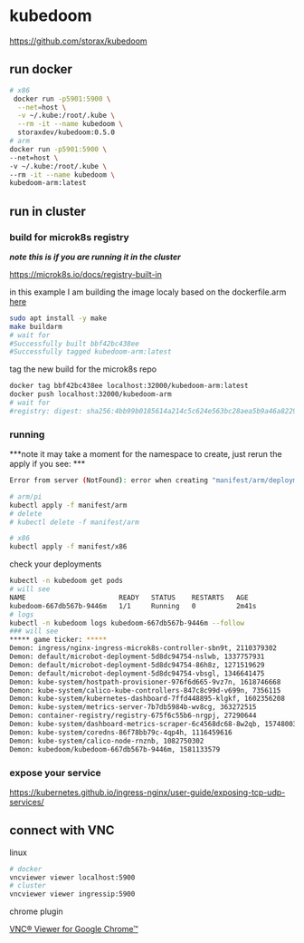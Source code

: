 # kubedoom

https://github.com/storax/kubedoom

## run docker

```bash
# x86
 docker run -p5901:5900 \
  --net=host \
  -v ~/.kube:/root/.kube \
  --rm -it --name kubedoom \
  storaxdev/kubedoom:0.5.0
# arm
docker run -p5901:5900 \
--net=host \
-v ~/.kube:/root/.kube \
--rm -it --name kubedoom \
kubedoom-arm:latest
```
## run in cluster

### build for microk8s registry

***note this is if you are running it in the cluster***

https://microk8s.io/docs/registry-built-in

in this example I am building the image localy based on the dockerfile.arm [here](https://github.com/vinnie357/kubedoom)

```bash
sudo apt install -y make
make buildarm
# wait for
#Successfully built bbf42bc438ee
#Successfully tagged kubedoom-arm:latest
```

tag the new build for the microk8s repo

```bash
docker tag bbf42bc438ee localhost:32000/kubedoom-arm:latest
docker push localhost:32000/kubedoom-arm
# wait for
#registry: digest: sha256:4bb99b0185614a214c5c624e563bc28aea5b9a46a82297de65d22a3ecdba27ff size: 2419
```

### running

***note it may take a moment for the namespace to create, just rerun the apply if you see: ***
```bash
Error from server (NotFound): error when creating "manifest/arm/deployment.yaml": namespaces "kubedoom" not found
```

```bash
# arm/pi
kubectl apply -f manifest/arm
# delete
# kubectl delete -f manifest/arm

# x86
kubectl apply -f manifest/x86

```

check your deployments

```bash
kubectl -n kubedoom get pods
# will see
NAME                       READY   STATUS    RESTARTS   AGE
kubedoom-667db567b-9446m   1/1     Running   0          2m41s
# logs
kubectl -n kubedoom logs kubedoom-667db567b-9446m --follow
### will see
***** game ticker: *****
Demon: ingress/nginx-ingress-microk8s-controller-sbn9t, 2110379302
Demon: default/microbot-deployment-5d8dc94754-nslwb, 1337757931
Demon: default/microbot-deployment-5d8dc94754-86h8z, 1271519629
Demon: default/microbot-deployment-5d8dc94754-vbsgl, 1346641475
Demon: kube-system/hostpath-provisioner-976f6d665-9vz7n, 1618746668
Demon: kube-system/calico-kube-controllers-847c8c99d-v699n, 7356115
Demon: kube-system/kubernetes-dashboard-7ffd448895-klgkf, 1602356208
Demon: kube-system/metrics-server-7b7db5984b-wv8cg, 363272515
Demon: container-registry/registry-675f6c55b6-nrgpj, 27290644
Demon: kube-system/dashboard-metrics-scraper-6c4568dc68-8w2qb, 1574800343
Demon: kube-system/coredns-86f78bb79c-4qp4h, 1116459616
Demon: kube-system/calico-node-rnznb, 1082750302
Demon: kubedoom/kubedoom-667db567b-9446m, 1581133579
```

### expose your service

https://kubernetes.github.io/ingress-nginx/user-guide/exposing-tcp-udp-services/


## connect with VNC

linux

```bash
# docker
vncviewer viewer localhost:5900
# cluster
vncviewer viewer ingressip:5900
```

chrome plugin

[VNC® Viewer for Google Chrome™](https://chrome.google.com/webstore/detail/vnc%C2%AE-viewer-for-google-ch/iabmpiboiopbgfabjmgeedhcmjenhbla/related?hl=en)
